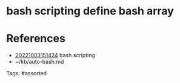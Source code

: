 # bash scripting define bash array

# References
- [20221003151424](/zet/20221003151424/README.md) bash scripting
- ~/kb/auto-bash.md

Tags:
    #assorted
